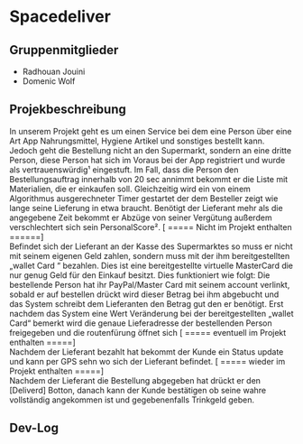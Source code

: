 # Spacedeliver


## Gruppenmitglieder
* Radhouan Jouini
* Domenic Wolf

## Projekbeschreibung
In unserem Projekt geht es um einen Service bei dem eine Person über eine Art App Nahrungsmittel, Hygiene Artikel und sonstiges bestellt kann. Jedoch geht die Bestellung nicht an den Supermarkt, sondern an eine dritte Person, diese Person hat sich im Voraus bei der App registriert und wurde als vertrauenswürdig¹ eingestuft. Im Fall, dass die Person den Bestellungsauftrag innerhalb von 20 sec annimmt bekommt er die Liste mit Materialien, die er einkaufen soll. Gleichzeitig wird ein von einem Algorithmus ausgerechneter Timer gestartet der dem Besteller zeigt wie lange seine Lieferung in etwa braucht. Benötigt der Lieferant mehr als die angegebene Zeit bekommt er Abzüge von seiner Vergütung außerdem verschlechtert sich sein PersonalScore². 
[ ===== Nicht im Projekt enthalten ======]  
Befindet sich der Lieferant an der Kasse des Supermarktes so muss er nicht mit seinem eigenen Geld zahlen, sondern muss mit der ihm bereitgestellten „wallet Card “ bezahlen. Dies ist eine bereitgestellte virtuelle MasterCard die nur genug Geld für den Einkauf besitzt. Dies funktioniert wie folgt: Die bestellende Person hat ihr PayPal/Master Card mit seinem account verlinkt, sobald er auf bestellen drückt wird dieser Betrag bei ihm abgebucht und das System schreibt dem Lieferanten den Betrag gut den er benötigt. Erst nachdem das System eine Wert Veränderung bei der bereitgestellten „wallet Card“ bemerkt wird die genaue Lieferadresse der bestellenden Person freigegeben und die routenfürung öffnet sich
[ ===== eventuell im Projekt enthalten =====]  
Nachdem der Lieferant bezahlt hat bekommt der Kunde ein Status update und kann per GPS sehn wo sich der Lieferant befindet.
[ ===== wieder im Projekt enthalten =====]  
Nachdem der Lieferant die Bestellung abgegeben hat drückt er den [Deliverd] Botton, danach kann der Kunde bestätigen ob seine wahre vollständig angekommen ist und gegebenenfalls Trinkgeld geben.

## Dev-Log
